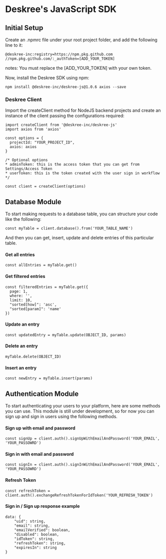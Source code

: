# Deskree's JavaScript SDK

## Initial Setup

Create an .npmrc file under your root project folder, and add the following line to it:

```
@deskree-inc:registry=https://npm.pkg.github.com
//npm.pkg.github.com/:_authToken=[ADD_YOUR_TOKEN]
```
notes: You must replace the [ADD_YOUR_TOKEN] with your own token.

Now, install the Deskree SDK using npm:

```
npm install @deskree-inc/deskree-js@1.0.6 axios --save
```

### Deskree Client
Import the createClient method for NodeJS backend projects and create an instance of the client passing the configurations required:

```
import createClient from '@deskree-inc/deskree-js'
import axios from 'axios'

const options = {
  projectId: "YOUR_PROJECT_ID",
  axios: axios
}

/* Optional options
* adminToken: this is the access token that you can get from Settings/Access Token
* userToken: this is the token created with the user sign in workflow
*/

const client = createClient(options)
```

## Database Module

To start making requests to a database table, you can structure your code like the following: 

```
const myTable = client.database().from('YOUR_TABLE_NAME')
```

And then you can get, insert, update and delete entries of this particular table.

#### Get all entries

```
const allEntries = myTable.get()
```

#### Get filtered entries

```
const filteredEntries = myTable.get({
  page: 1,
  where: '',
  limit: 10,
  "sorted[how]": 'asc',
  "sorted[param]": 'name'
})
```

#### Update an entry

```
const updatedEntry = myTable.update(OBJECT_ID, params)
```

#### Delete an entry

```
myTable.delete(OBJECT_ID)
```

#### Insert an entry

```
const newEntry = myTable.insert(params)
```

## Authentication Module

To start authenticating your users to your platform, here are some methods you can use. This module is still under development, so for now you can sign up and sign in users using the following methods.

#### Sign up with email and password
```
const signUp = client.auth().signUpWithEmailAndPassword('YOUR_EMAIL', 'YOUR_PASSOWRD')
```

#### Sign in with email and password
```
const signIn = client.auth().signInWithEmailAndPassword('YOUR_EMAIL', 'YOUR_PASSOWRD')
```

#### Refresh Token
```
const refreshToken = client.auth().exchangeRefreshTokenForIdToken('YOUR_REFRESH_TOKEN')
```

#### Sign in / Sign up response example

```
data: {
    "uid": string,
    "email": string,
    "emailVerified": boolean,
    "disabled": boolean,
    "idToken": string,
    "refreshToken": string,
    "expiresIn": string
}
```